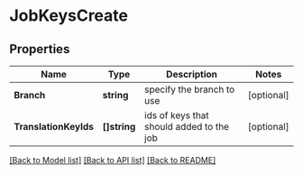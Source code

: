 # JobKeysCreate

## Properties

Name | Type | Description | Notes
------------ | ------------- | ------------- | -------------
**Branch** | **string** | specify the branch to use | [optional] 
**TranslationKeyIds** | **[]string** | ids of keys that should added to the job | [optional] 

[[Back to Model list]](../README.md#documentation-for-models) [[Back to API list]](../README.md#documentation-for-api-endpoints) [[Back to README]](../README.md)


